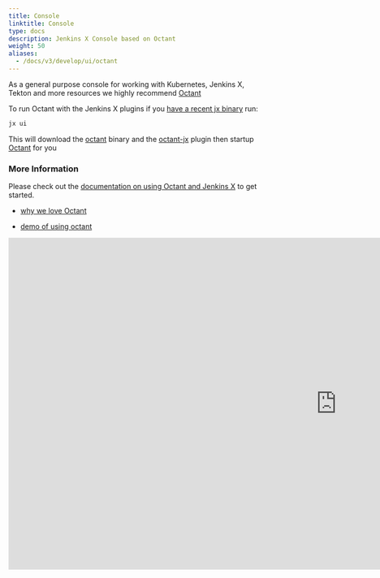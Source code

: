 ```yaml
---
title: Console
linktitle: Console
type: docs
description: Jenkins X Console based on Octant 
weight: 50
aliases:
  - /docs/v3/develop/ui/octant
---
```


As a general purpose console for working with Kubernetes, Jenkins X, Tekton and more resources we highly recommend [Octant](https://octant.dev/)

To run Octant with the Jenkins X plugins if you [have a recent jx binary](/docs/v3/guides/upgrade/#cli) run:

```bash 
jx ui
```

This will download the [octant](https://octant.dev/) binary and the [octant-jx](https://github.com/jenkins-x/octant-jx) plugin then startup  [Octant](https://octant.dev/) for you

### More Information

Please check out the [documentation on using Octant and Jenkins X](/docs/reference/components/ui/) to get started.

* [why we love Octant](/blog/2020/08/06/octant-jx/) 

* [demo of using octant](/blog/2020/08/06/octant-jx/#demo)

 <iframe width="1292" height="654" src="https://www.youtube.com/embed/2LCPHi0BnUg" frameborder="0" allow="accelerometer; autoplay; encrypted-media; gyroscope; picture-in-picture" allowfullscreen></iframe>

